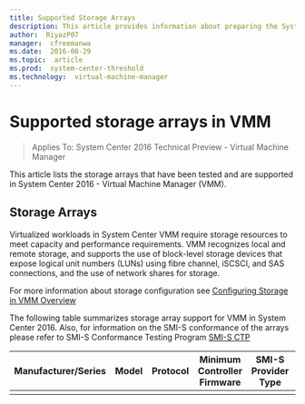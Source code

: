 ```yaml
---
title: Supported Storage Arrays
description: This article provides information about preparing the System Center 2016 VMM supported storage arrays
author:  RiyazP07
manager:  cfreemanwa
ms.date:  2016-08-29
ms.topic:  article
ms.prod:  system-center-threshold
ms.technology:  virtual-machine-manager
---
```



# Supported storage arrays in VMM

>Applies To: System Center 2016 Technical Preview - Virtual Machine Manager

This article lists the storage arrays that have been tested and are supported in System Center 2016 - Virtual Machine Manager (VMM).

## Storage Arrays

Virtualized workloads in System Center VMM require storage resources to meet capacity and performance requirements. VMM recognizes local and remote storage, and supports the use of block-level storage devices that expose logical unit numbers (LUNs) using fibre channel, iSCSCI, and SAS connections, and the use of network shares for storage.

For more information about storage configuration see [Configuring Storage in VMM Overview](../manage/overview--configuring-block-storage-vmm.md)

The following table summarizes storage array support for VMM in System Center 2016. Also, for information on the SMI-S conformance of the arrays please refer to SMI-S Conformance Testing Program [SMI-S CTP](http://www.snia.org/ctp/)

| Manufacturer/Series | Model | Protocol | Minimum Controller Firmware | SMI-S Provider Type | Provider Version | Comments | Product Documentation |
| ------------------- | ----- | -------- | --------------------------- | ------------------- | ---------------- | -------- | --------------------- |
|                     |       |          |                             |                     |                  |          |                       |
